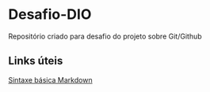 # Desafio-DIO
Repositório criado para desafio do projeto sobre Git/Github

## Links úteis
[Sintaxe básica Markdown](https://www.markdownguide.org/getting-started/)
